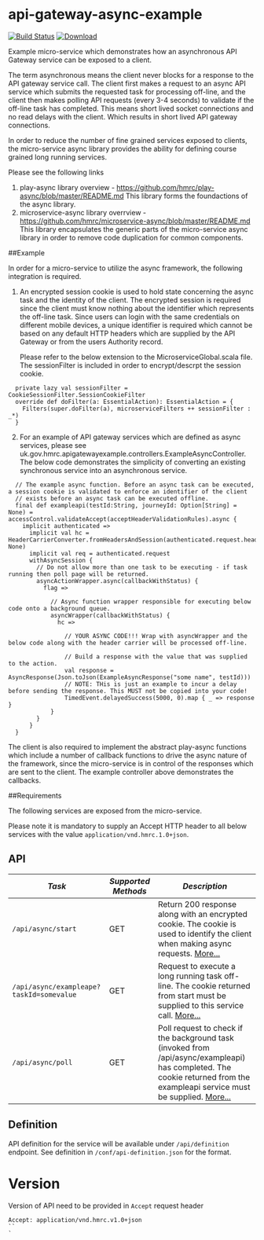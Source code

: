 # api-gateway-async-example


[![Build Status](https://travis-ci.org/hmrc/api-gateway-async-example.svg?branch=master)](https://travis-ci.org/hmrc/api-gateway-async-example) [ ![Download](https://api.bintray.com/packages/hmrc/releases/api-gateway-async-example/images/download.svg) ](https://bintray.com/hmrc/releases/api-gateway-async-example/_latestVersion)

Example micro-service which demonstrates how an asynchronous API Gateway service can be exposed to a client.

The term asynchronous means the client never blocks for a response to the API gateway service call. The client first makes a request to an async API service which submits the requested task for processing off-line, and the client then makes polling API requests (every 3-4 seconds) to validate if the off-line task has completed. This means short lived socket connections and no read delays with the client. Which results in short lived API gateway connections.

In order to reduce the number of fine grained services exposed to clients, the micro-service async library provides the ability for defining course grained long running services.

Please see the following links

1. play-async library overview - <https://github.com/hmrc/play-async/blob/master/README.md> This library forms the foundactions of the async library.
2. microservice-async library overrview - <https://github.com/hmrc/microservice-async/blob/master/README.md> This library encapsulates the generic parts of the micro-service async library in order to remove code duplication for common components.


##Example 


In order for a micro-service to utilize the async framework, the following integration is required.

1.  An encrypted session cookie is used to hold state concerning the async task and the identity of the client. The encrypted session is required since the client must know nothing about the
    identifier which represents the off-line task. Since users can login with the same credentials on different mobile devices, a unique identifier is required which cannot be based on any
    default HTTP headers which are supplied by the API Gateway or from the users Authority record.

    Please refer to the below extension to the MicroserviceGlobal.scala file. The sessionFilter is included in order to encrypt/descrpt the session cookie.
```
  private lazy val sessionFilter = CookieSessionFilter.SessionCookieFilter
  override def doFilter(a: EssentialAction): EssentialAction = {
    Filters(super.doFilter(a), microserviceFilters ++ sessionFilter : _*)
  }
```

2.  For an example of API gateway services which are defined as async services, please see uk.gov.hmrc.apigatewayexample.controllers.ExampleAsyncController. The below code demonstrates the simplicity of converting an existing
    synchronous service into an asynchronous service.


```
  // The example async function. Before an async task can be executed, a session cookie is validated to enforce an identifier of the client
  // exists before an async task can be executed offline.
  final def exampleapi(testId:String, journeyId: Option[String] = None) = accessControl.validateAccept(acceptHeaderValidationRules).async {
    implicit authenticated =>
      implicit val hc = HeaderCarrierConverter.fromHeadersAndSession(authenticated.request.headers, None)
      implicit val req = authenticated.request
      withAsyncSession {
        // Do not allow more than one task to be executing - if task running then poll page will be returned.
        asyncActionWrapper.async(callbackWithStatus) {
          flag =>

            // Async function wrapper responsible for executing below code onto a background queue.
            asyncWrapper(callbackWithStatus) {
              hc =>

                // YOUR ASYNC CODE!!! Wrap with asyncWrapper and the below code along with the header carrier will be processed off-line.

                // Build a response with the value that was supplied to the action.
                val response = AsyncResponse(Json.toJson(ExampleAsyncResponse("some name", testId)))
                // NOTE: THis is just an example to incur a delay before sending the response. This MUST not be copied into your code! 
                TimedEvent.delayedSuccess(5000, 0).map { _ => response }
            }
        }
      }
  }
```

The client is also required to implement the abstract play-async functions which include a number of callback functions to drive the async nature of the framework, since the micro-service is in control of the responses which are sent to the client. The example controller above demonstrates the callbacks. 



##Requirements


The following services are exposed from the micro-service.

Please note it is mandatory to supply an Accept HTTP header to all below services with the value ```application/vnd.hmrc.1.0+json```. 

## API


| *Task* | *Supported Methods* | *Description* |
|--------|----|----|
| ```/api/async/start``` | GET | Return 200 response along with an encrypted cookie. The cookie is used to identify the client when making async requests. [More...](docs/start.md)  |
| ```/api/async/exampleape?taskId=somevalue``` | GET | Request to execute a long running task off-line. The cookie returned from start must be supplied to this service call. [More...](docs/exampleapi.md)  |
| ```/api/async/poll``` | GET | Poll request to check if the background task (invoked from /api/async/exampleapi) has completed. The cookie returned from the exampleapi service must be supplied. [More...](docs/poll.md)  |


## Definition
API definition for the service will be available under `/api/definition` endpoint.
See definition in `/conf/api-definition.json` for the format.

# Version
Version of API need to be provided in `Accept` request header
```
Accept: application/vnd.hmrc.v1.0+json
``
`
